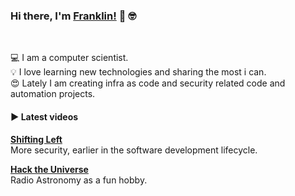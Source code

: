 ### Hi there, I'm [Franklin!](https://franklin-resume.herokuapp.com/) 👋 🤓

<!--
**thedevilsvoice/thedevilsvoice** is a ✨ _special_ ✨ repository because its `README.md` (this file) appears on your GitHub profile.

Here are some ideas to get you started:

- 🔭 I’m currently working on ...
- 🌱 I’m currently learning ...
- 👯 I’m looking to collaborate on ...
- 🤔 I’m looking for help with ...
- 💬 Ask me about ...
- 📫 How to reach me: ...
- 😄 Pronouns: ...
- ⚡ Fun fact: ...
-->

<br />

💻  I am a computer scientist. <br />
💡  I love learning new technologies and sharing the most i can. <br />
😍  Lately I am creating infra as code and security related code and automation projects. <br />

####  ▶️ Latest videos

<!-- YT LIST START -->

**[Shifting Left](https://youtu.be/XX0KX-4Q7es)**
<br />More security, earlier in the software development lifecycle.

**[Hack the Universe](https://www.youtube.com/watch?v=pacUKJybyEI)**
<br />Radio Astronomy as a fun hobby.

